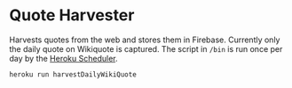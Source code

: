 # Quote Harvester

Harvests quotes from the web and stores them in Firebase.
Currently only the daily quote on Wikiquote is captured.
The script in `/bin` is run once per day by the
[Heroku Scheduler](http://www.spacjer.com/blog/2014/02/10/defining-node-dot-js-task-for-heroku-scheduler/).

```sh
heroku run harvestDailyWikiQuote
```